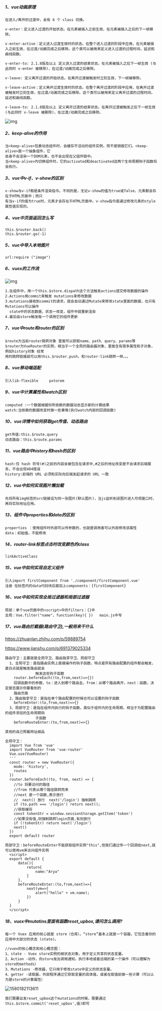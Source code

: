 ##### 1、vue动画原理

```
在进入/离开的过渡中，会有 6 个 class 切换。

v-enter：定义进入过渡的开始状态。在元素被插入之前生效，在元素被插入之后的下一帧移除。

v-enter-active：定义进入过渡生效时的状态。在整个进入过渡的阶段中应用，在元素被插入之前生效，在过渡/动画完成之后移除。这个类可以被用来定义进入过渡的过程时间，延迟和曲线函数。

v-enter-to: 2.1.8版及以上 定义进入过渡的结束状态。在元素被插入之后下一帧生效 (与此同时 v-enter 被移除)，在过渡/动画完成之后移除。

v-leave: 定义离开过渡的开始状态。在离开过渡被触发时立刻生效，下一帧被移除。

v-leave-active：定义离开过渡生效时的状态。在整个离开过渡的阶段中应用，在离开过渡被触发时立刻生效，在过渡/动画完成之后移除。这个类可以被用来定义离开过渡的过程时间，延迟和曲线函数。

v-leave-to: 2.1.8版及以上 定义离开过渡的结束状态。在离开过渡被触发之后下一帧生效 (与此同时 v-leave 被删除)，在过渡/动画完成之后移除。
```

![img](https://i.loli.net/2020/01/07/hi9kVAmf2BNeUzR.png) 

##### 2、keep-alive的作用

```
当<keep-alive>包裹动态组件时，会缓存不活动的组件实例，而不是销毁它们。<keep-alive>是一个抽象组件，它
自身不会渲染一个DOM元素，也不会出现在父组件链中。
当<keep-alive>内切换组件时，它的activated和deactivated这两个生命周期钩子函数将会执行。
```

##### 3、vue中v-if、v-show的区别

```
v-show与v-if都是条件渲染指令。不同的是，无论v-show的值为true或false，元素都会存在于HTML页面中；而只
有当v-if的值为true时，元素才会存在于HTML页面中。v-show指令是通过修改元素的style属性值实现的。
```

##### 4、vue中页面返回怎么写

```
this.$router.back()
this.$router.go(-1) 

```

##### 5、vue中导入本地图片

```
url:require ("image")

```

##### 6、vuex的工作流

![img](https://cdn.nlark.com/yuque/0/2019/png/457370/1574166967535-ff0895d8-f947-4299-b47a-6124f89c0906.png)

```
1.在组件中，用一个this.$store.dispath这个方法触发actions提交修改数据的操作 
2.Actions用commit来触发	mutations来修改数据 
3.mutations接收到commit的请求，就会自动通过Mutate来修改state里面的数据，也只有Mutations可以操作
  state中的状态数据，状态一改变，组件中就重新渲染 
4.最后由store触发每一个调用它的组件更新

```

##### 7、vue中route和router的区别

```
$route为当前router跳转对象 里面可以获取name、path、query、params等
$router为VueRouter的实例，相当于一个全局的路由器对象，里面含有很多属性和子对象，例如history对象 经常
用的跳转链接就可以用this.$router.push，和router-link跳转一样。。。 
```

##### 8、vue移动端适配

```
引入lib-flexible     pxtorem

```

##### 9、vue中计算属性和watch区别

```
computed :一个数据根据你所依赖的数据动态显示新的计算结果 
watch:当依赖的数据改变时做一些事情(执行watch内部的回调函数)

```

##### 10、vue详情中如何获取get传值、动态路由

```
get传值:this.$route.query 
动态路由：this.$route.params 

```

##### 11、vue路由中history和hash的区别

```
hash:仅 hash 符号(#)之前的内容会被包含在请求中,#之后的地址改变是不会请求后端服务，不会出现404错误 
history:前端的 URL 必须和实际向后端发起请求的 URL 一致 

```

##### 12、vue中如何实现图片懒加载

```
先将所有img标签的src链接设为同一张图片(默认图片)，当js监听到该图片进入可视窗口时，再将实际地址应用。

```

##### 13、组件中properties和data的区别

```
properties ：使用组件时外部可以传参数的，也就是调用者可以外部修改该属性 
data：初始值，不能修改 

```

##### 14、router-link标签点击时改变颜色的class

```
linkActiveClass 

```

##### 15、vue中如何实现自定义组件

```
引入import firstComponent from './component/firstComponent.vue' 
注册 在标签内的data代码块后面加上components：{firstComponent}

```

##### 16、vue中如何实现全局过滤器和局部过滤器

```
局部：单个vue页面中的<script>中的filters：{}中
全局：Vue.filter("name"，function(key){ })   main.js中写

```
##### 17、vue路由拦截器(路由守卫),一般用来干什么
https://zhuanlan.zhihu.com/p/59889754

https://www.jianshu.com/p/691379025334
```
路由守卫：主要就是全局守卫、路由独享守卫、局部守卫
  1、全局守卫：是指路由实例上直接操作的钩子函数，特点是所有路由配置的组件都会触发，直白点就是触发路由就会
              触发这些钩子函数
    router.beforeEach((to,from,next)=>{})
    回调函数中的参数，to：进入到哪个路由去，from：从哪个路由离开，next：函数，决定是否展示你要看到的
    路由页面
  2、路由独享守卫：是指在单个路由配置的时候也可以设置的钩子函数
    beforeEnter:(to,from,next)=>{}
  3、局部守卫：是指在组件内执行的钩子函数，类似于组件内的生命周期，相当于为配置路由的组件添加的生命周期钩
              子函数
    beforeRouteEnter:(to,from,next)=>{}

其他的自己照着网址细品
```
```
全局守卫：
  import Vue from 'vue'
  import VueRouter from 'vue-router'
  Vue.use(VueRouter)
  '''
  const router = new VueRouter({
    mode: 'history',
    routes
  })
  router.beforeEach((to, from, next) => {
    //to 将要访问的路径
    //from 代表从哪个路径跳转而来
    //next 是一个函数,表示放行
    //  next() 放行  next('/login') 强制跳转
    if (to.path === '/login') return next();
    //获取缓存
    const tokenStr = window.sessionStorage.getItem('token')
    //如果没有值,则强制跳转login页面,有则放行
    if (!tokenStr) return next('/login')
    next()
  })
  export default router
```
```
局部守卫：beforeRouteEnter不能获取组件实例"this",但我们通过传一个回调给next,就可以使用vm来访问组件实例
  <script>
  export default {
      data(){
          return{
              name:"Arya"
          }
      },
      beforeRouteEnter:(to,from,next)=>{
          next(vm=>{
              alert("hello" + vm.name);
          })
      }
  }
  </script>
```
##### 18、vuex中mutatins里面有函数reset_upbox,请问怎么调用?

```
每一个 Vuex 应用的核心就是 store（仓库）。“store”基本上就是一个容器，它包含着你的应用中大部分的状态 (state)。

//vuex的核心概念和核心概念图：
1、state - Vuex store实例的根状态对象，用于定义共享的状态变量。
2、Action -动作，向store发出调用通知，执行本地或者远端的某一个操作（可以理解为store的methods）
3、Mutations -修改器，它只用于修改state中定义的状态变量。
4、getter -读取器，外部程序通过它获取变量的具体值，或者在取值前做一些计算（可以认为是store的计算属性）
```

![1580182113611](D:\前端备课\其他\面试题\面试题-分组\assets\1580182113611.png)

```
我们需要出发reset_upbox这个mutations的时候，需要通过this.$store.commit('reset_upbox',值)即可
```